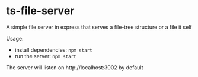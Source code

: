 # ts-file-server
A simple file server in express that serves a file-tree structure or a file it self

Usage:
- install dependencies: ```npm start```
- run the server: ```npm start```

The server will listen on http://localhost:3002 by default
